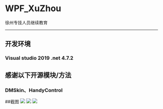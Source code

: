 # WPF_XuZhou
徐州专技人员继续教育

___
## 开发环境
### Visual studio 2019   .net 4.7.2


## 感谢以下开源模块/方法
### DMSkin、HandyControl

##截图
![](https://attach.52pojie.cn/forum/202102/05/091534n7hr474vk7qgrrrk.png)
![](https://attach.52pojie.cn/forum/202102/05/091532frfikhhced6u5c3i.jpg)
![](https://attach.52pojie.cn/forum/202102/05/091529yykmj2me11bj2y1p.jpg)
